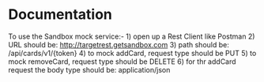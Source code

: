 Documentation
====================

To use the Sandbox mock service:-
    1) open up a Rest Client like Postman
    2) URL should be: http://targetrest.getsandbox.com
    3) path should be: /api/cards/v1/{token}
    4) to mock addCard, request type should be PUT
    5) to mock removeCard, request type should be DELETE
    6) for thr addCard request the body type should be: application/json